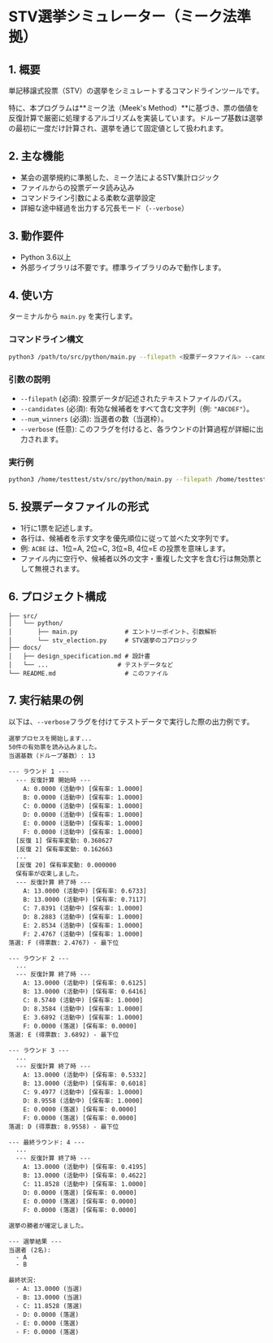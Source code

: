 # STV選挙シミュレーター（ミーク法準拠）

## 1. 概要

単記移譲式投票（STV）の選挙をシミュレートするコマンドラインツールです。

特に、本プログラムは**ミーク法（Meek's Method）**に基づき、票の価値を反復計算で厳密に処理するアルゴリズムを実装しています。ドループ基数は選挙の最初に一度だけ計算され、選挙を通じて固定値として扱われます。

## 2. 主な機能

- 某会の選挙規約に準拠した、ミーク法によるSTV集計ロジック
- ファイルからの投票データ読み込み
- コマンドライン引数による柔軟な選挙設定
- 詳細な途中経過を出力する冗長モード（`--verbose`）

## 3. 動作要件

- Python 3.6以上
- 外部ライブラリは不要です。標準ライブラリのみで動作します。

## 4. 使い方

ターミナルから `main.py` を実行します。

### コマンドライン構文

```bash
python3 /path/to/src/python/main.py --filepath <投票データファイル> --candidates <候補者文字列> --num_winners <当選者数> [--verbose]
```

### 引数の説明

- `--filepath` (必須): 投票データが記述されたテキストファイルのパス。
- `--candidates` (必須): 有効な候補者をすべて含む文字列（例: `"ABCDEF"`）。
- `--num_winners` (必須): 当選者の数（当選枠）。
- `--verbose` (任意): このフラグを付けると、各ラウンドの計算過程が詳細に出力されます。

### 実行例

```bash
python3 /home/testtest/stv/src/python/main.py --filepath /home/testtest/stv/docs/test_votedata.txt --candidates "ABCDEF" --num_winners 3 --verbose
```

## 5. 投票データファイルの形式

- 1行に1票を記述します。
- 各行は、候補者を示す文字を優先順位に従って並べた文字列です。
- 例: `ACBE` は、1位=A, 2位=C, 3位=B, 4位=E の投票を意味します。
- ファイル内に空行や、候補者以外の文字・重複した文字を含む行は無効票として無視されます。

## 6. プロジェクト構成

```
├── src/
│   └── python/
│       ├── main.py             # エントリーポイント、引数解析
│       └── stv_election.py     # STV選挙のコアロジック
├── docs/
│   ├── design_specification.md # 設計書
│   └── ...                   # テストデータなど
└── README.md                   # このファイル
```

## 7. 実行結果の例

以下は、`--verbose`フラグを付けてテストデータで実行した際の出力例です。

```
選挙プロセスを開始します...
50件の有効票を読み込みました。
当選基数（ドループ基数）: 13

--- ラウンド 1 ---
  --- 反復計算 開始時 --- 
    A: 0.0000 (活動中) [保有率: 1.0000]
    B: 0.0000 (活動中) [保有率: 1.0000]
    C: 0.0000 (活動中) [保有率: 1.0000]
    D: 0.0000 (活動中) [保有率: 1.0000]
    E: 0.0000 (活動中) [保有率: 1.0000]
    F: 0.0000 (活動中) [保有率: 1.0000]
  [反復 1] 保有率変動: 0.368627
  [反復 2] 保有率変動: 0.162663
  ...
  [反復 20] 保有率変動: 0.000000
  保有率が収束しました。
  --- 反復計算 終了時 --- 
    A: 13.0000 (活動中) [保有率: 0.6733]
    B: 13.0000 (活動中) [保有率: 0.7117]
    C: 7.8391 (活動中) [保有率: 1.0000]
    D: 8.2883 (活動中) [保有率: 1.0000]
    E: 2.8534 (活動中) [保有率: 1.0000]
    F: 2.4767 (活動中) [保有率: 1.0000]
落選: F (得票数: 2.4767) - 最下位

--- ラウンド 2 ---
  ...
  --- 反復計算 終了時 --- 
    A: 13.0000 (活動中) [保有率: 0.6125]
    B: 13.0000 (活動中) [保有率: 0.6416]
    C: 8.5740 (活動中) [保有率: 1.0000]
    D: 8.3584 (活動中) [保有率: 1.0000]
    E: 3.6892 (活動中) [保有率: 1.0000]
    F: 0.0000 (落選) [保有率: 0.0000]
落選: E (得票数: 3.6892) - 最下位

--- ラウンド 3 ---
  ...
  --- 反復計算 終了時 --- 
    A: 13.0000 (活動中) [保有率: 0.5332]
    B: 13.0000 (活動中) [保有率: 0.6018]
    C: 9.4977 (活動中) [保有率: 1.0000]
    D: 8.9558 (活動中) [保有率: 1.0000]
    E: 0.0000 (落選) [保有率: 0.0000]
    F: 0.0000 (落選) [保有率: 0.0000]
落選: D (得票数: 8.9558) - 最下位

--- 最終ラウンド: 4 ---
  ...
  --- 反復計算 終了時 --- 
    A: 13.0000 (活動中) [保有率: 0.4195]
    B: 13.0000 (活動中) [保有率: 0.4622]
    C: 11.8528 (活動中) [保有率: 1.0000]
    D: 0.0000 (落選) [保有率: 0.0000]
    E: 0.0000 (落選) [保有率: 0.0000]
    F: 0.0000 (落選) [保有率: 0.0000]

選挙の勝者が確定しました。

--- 選挙結果 ---
当選者 (2名):
  - A
  - B

最終状況:
  - A: 13.0000 (当選) 
  - B: 13.0000 (当選) 
  - C: 11.8528 (落選) 
  - D: 0.0000 (落選) 
  - E: 0.0000 (落選) 
  - F: 0.0000 (落選) 
```
